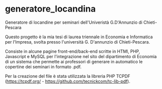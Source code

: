 # generatore_locandina
Generatore di locandine per seminari dell'Univeristà G.D'Annunzio di Chieti-Pescara

Questo progetto è la mia tesi di laurea triennale in Economia e Informatica per l'Impresa, 
svolta presso l'università G. D'annunzio di Chieti-Pescara.

Consiste in alcune pagine front-end/back-end scritte in HTMl, PHP, Javascript e MySQL per l'integrazione nel sito del dipartimento di Economia di un sistema che permette ai professori di generare in automatico le copertine dei seminari in formato .pdf.

Per la creazione del file è stata utilizzata la libreria PHP TCPDF (https://tcpdf.org/ - https://github.com/tecnickcom/tc-lib-pdf).
